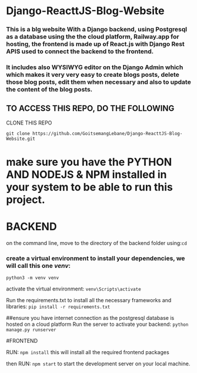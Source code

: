 # Django-ReacttJS-Blog-Website

### This is a blg website With a Django backend, using Postgresql as a database using the the cloud platform, Railway.app for hosting, the frontend is made up of React.js with Django Rest APIS used to connect the backend to the frontend.

### It includes also WYSIWYG editor on the Django Admin which which makes it very very easy to create blogs posts, delete those blog posts, edit them when necessary and also to update the content of the blog posts.

## TO ACCESS THIS REPO, DO THE FOLLOWING

CLONE THIS REPO 
```
git clone https://github.com/GoitsemangLebane/Django-ReacttJS-Blog-Website.git
```

# make sure you have the **PYTHON** AND **NODEJS & NPM** installed in your system to be able to run this project.

# BACKEND
on the command line, move to the directory of the backend folder using:`cd`

### create a virtual environment to install your dependencies, we will call this one *venv*:
`python3 -m venv venv`

activate the virtual environment:
`venv\Scripts\activate`

Run the requirements.txt to install all the necessary frameworks and libraries:
`pip install -r requirements.txt`

##ensure you have internet connection as the postgresql database is hosted on a cloud platform
Run the server to activate your backend:
`python manage.py runserver`

#FRONTEND

RUN:
`npm install`
this will install all the required frontend packages

then RUN:
`npm start` 
to start the development server on your local machine.
